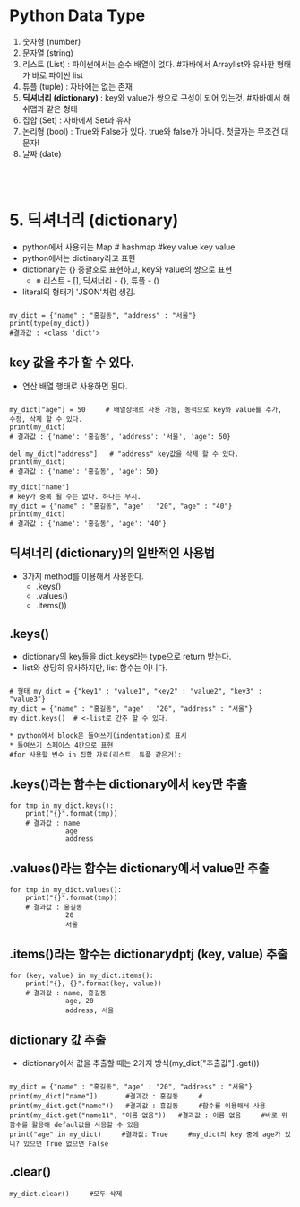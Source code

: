 # Python Data Type
1. 숫자형 (number)
2. 문자열 (string)
3. 리스트 (List) : 파이썬에서는 순수 배열이 없다. #자바에서 Arraylist와 유사한 형태가 바로 파이썬 list
4. 튜플 (tuple) : 자바에는 없는 존재
5. **딕셔너리 (dictionary)** : key와 value가 쌍으로 구성이 되어 있는것.  #자바에서 해쉬맵과 같은 형태
6. 집합 (Set) : 자바에서 Set과 유사
7. 논리형 (bool) : True와 False가 있다. true와 false가 아니다. 첫글자는 무조건 대문자!
8. 날짜 (date)     
<br>
<br>

# 5. 딕셔너리 (dictionary)
* python에서 사용되는 Map  # hashmap #key value key value
* python에서는 dictinary라고 표현
* dictionary는 {} 중괄호로 표현하고, key와 value의 쌍으로 표현
  - ※ 리스트 - [], 딕셔너리 - {}, 튜플 - ()
* literal의 형태가 'JSON'처럼 생김.
###
    my_dict = {"name" : "홍길동", "address" : "서울"}
    print(type(my_dict))
    #결과값 : <class 'dict'>

## key 값을 추가 할 수 있다.
* 연산 배열 행태로 사용하면 된다.
###
    my_dict["age"] = 50     # 배열상태로 사용 가능, 동적으로 key와 value를 추가, 수정, 삭제 할 수 있다.
    print(my_dict)
    # 결과값 : {'name': '홍길동', 'address': '서울', 'age': 50}
    
    del my_dict["address"]   # "address" key값을 삭제 할 수 있다.
    print(my_dict)
    # 결과값 : {'name': '홍길동', 'age': 50}
    
    my_dict["name"]
    # key가 중복 될 수는 없다. 하나는 무시. 
    my_dict = {"name" : "홍길동", "age" : "20", "age" : "40"}
    print(my_dict)
    # 결과값 : {'name': '홍길동', 'age': '40'}
    
## 딕셔너리 (dictionary)의 일반적인 사용법
* 3가지 method를 이용해서 사용한다.
  - .keys()
  - .values()
  - .items())

## .keys()
* dictionary의 key들을 dict_keys라는 type으로 return 받는다. 
* list와 상당히 유사하지만, list 함수는 아니다.
###    
    # 형태 my_dict = {"key1" : "value1", "key2" : "value2", "key3" : "value3"}
    my_dict = {"name" : "홍길동", "age" : "20", "address" : "서울"}
    my_dict.keys()  # <-list로 간주 할 수 있다.

    * python에서 block은 들여쓰기(indentation)로 표시
    * 들여쓰기 스페이스 4칸으로 표현
    #for 사용할 변수 in 집합 자료(리스트, 튜플 같은거):
    
## .keys()라는 함수는 dictionary에서 key만 추출
    for tmp in my_dict.keys():
        print("{}".format(tmp))
        # 결과값 : name
                  age
                  address
        
## .values()라는 함수는 dictionary에서 value만 추출
    for tmp in my_dict.values():
        print("{}".format(tmp))
        # 결과값 : 홍길동
                  20
                  서울
        
## .items()라는 함수는 dictionarydptj (key, value) 추출
    for (key, value) in my_dict.items():
        print("{}, {}".format(key, value))
        # 결과값 : name, 홍길동
                  age, 20
                  address, 서울    
        
## dictionary 값 추출  
* dictionary에서 값을 추출할 때는 2가지 방식(my_dict["추출값"]     .get())
###
    my_dict = {"name" : "홍길동", "age" : "20", "address" : "서울"}
    print(my_dict["name"])       #결과값 : 홍길동     #
    print(my_dict.get("name"))   #결과값 : 홍길동     #함수를 이용해서 사용
    print(my_dict.get("name11", "이름 없음"))   #결과값 : 이름 없음     #바로 위 함수를 활용해 defaul값을 사용할 수 있음
    print("age" in my_dict)     #결과값: True     #my_dict의 key 중에 age가 있니? 있으면 True 없으면 False
    
## .clear()
    my_dict.clear()     #모두 삭제